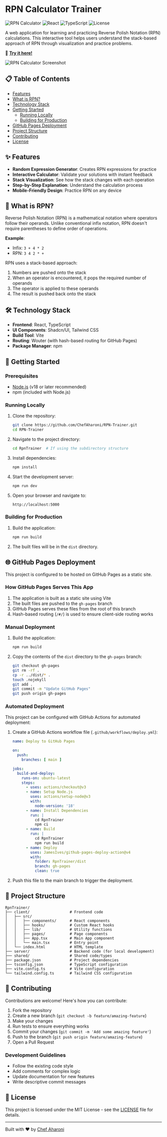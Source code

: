 # RPN Calculator Trainer

![RPN Calculator](https://img.shields.io/badge/Calculator-RPN-blue)
![React](https://img.shields.io/badge/React-18-61DAFB)
![TypeScript](https://img.shields.io/badge/TypeScript-5-3178C6)
![License](https://img.shields.io/badge/License-MIT-green)

A web application for learning and practicing Reverse Polish Notation (RPN) calculations. This interactive tool helps users understand the stack-based approach of RPN through visualization and practice problems.

🔗 **[Try it here!](https://chefaharoni.github.io/RPN-Trainer/)**

![RPN Calculator Screenshot](https://raw.githubusercontent.com/ChefAharoni/RPN-Trainer/main/rpn-app-screenshot.png)

## 📋 Table of Contents

- [Features](#features)
- [What is RPN?](#what-is-rpn)
- [Technology Stack](#technology-stack)
- [Getting Started](#getting-started)
  - [Running Locally](#running-locally)
  - [Building for Production](#building-for-production)
- [GitHub Pages Deployment](#github-pages-deployment)
- [Project Structure](#project-structure)
- [Contributing](#contributing)
- [License](#license)

## ✨ Features

- **Random Expression Generator**: Creates RPN expressions for practice
- **Interactive Calculator**: Validate your solutions with instant feedback
- **Stack Visualization**: See how the stack changes with each operation
- **Step-by-Step Explanation**: Understand the calculation process
- **Mobile-Friendly Design**: Practice RPN on any device

## 🧮 What is RPN?

Reverse Polish Notation (RPN) is a mathematical notation where operators follow their operands. Unlike conventional infix notation, RPN doesn't require parentheses to define order of operations.

**Example**:
- Infix: `3 + 4 * 2`
- RPN: `3 4 2 * +`

RPN uses a stack-based approach:
1. Numbers are pushed onto the stack
2. When an operator is encountered, it pops the required number of operands
3. The operator is applied to these operands
4. The result is pushed back onto the stack

## 🛠️ Technology Stack

- **Frontend**: React, TypeScript
- **UI Components**: Shadcn/UI, Tailwind CSS
- **Build Tool**: Vite
- **Routing**: Wouter (with hash-based routing for GitHub Pages)
- **Package Manager**: npm

## 🚀 Getting Started

### Prerequisites

- [Node.js](https://nodejs.org/) (v18 or later recommended)
- npm (included with Node.js)

### Running Locally

1. Clone the repository:
   ```bash
   git clone https://github.com/ChefAharoni/RPN-Trainer.git
   cd RPN-Trainer
   ```

2. Navigate to the project directory:
   ```bash
   cd RpnTrainer  # If using the subdirectory structure
   ```

3. Install dependencies:
   ```bash
   npm install
   ```

4. Start the development server:
   ```bash
   npm run dev
   ```

5. Open your browser and navigate to:
   ```
   http://localhost:5000
   ```

### Building for Production

1. Build the application:
   ```bash
   npm run build
   ```

2. The built files will be in the `dist` directory.

## 🌐 GitHub Pages Deployment

This project is configured to be hosted on GitHub Pages as a static site.

### How GitHub Pages Serves This App

1. The application is built as a static site using Vite
2. The built files are pushed to the `gh-pages` branch
3. GitHub Pages serves these files from the root of this branch
4. Hash-based routing (`/#/`) is used to ensure client-side routing works

### Manual Deployment

1. Build the application:
   ```bash
   npm run build
   ```

2. Copy the contents of the `dist` directory to the `gh-pages` branch:
   ```bash
   git checkout gh-pages
   git rm -rf .
   cp -r ../dist/* .
   touch .nojekyll
   git add .
   git commit -m "Update GitHub Pages"
   git push origin gh-pages
   ```

### Automated Deployment

This project can be configured with GitHub Actions for automated deployment:

1. Create a GitHub Actions workflow file (`.github/workflows/deploy.yml`):
   ```yaml
   name: Deploy to GitHub Pages

   on:
     push:
       branches: [ main ]

   jobs:
     build-and-deploy:
       runs-on: ubuntu-latest
       steps:
         - uses: actions/checkout@v3
         - name: Setup Node.js
           uses: actions/setup-node@v3
           with:
             node-version: '18'
         - name: Install Dependencies
           run: |
             cd RpnTrainer
             npm ci
         - name: Build
           run: |
             cd RpnTrainer
             npm run build
         - name: Deploy
           uses: JamesIves/github-pages-deploy-action@v4
           with:
             folder: RpnTrainer/dist
             branch: gh-pages
             clean: true
   ```

2. Push this file to the main branch to trigger the deployment.

## 📁 Project Structure

```
RpnTrainer/
├── client/                  # Frontend code
│   ├── src/
│   │   ├── components/      # React components
│   │   ├── hooks/           # Custom React hooks
│   │   ├── lib/             # Utility functions
│   │   ├── pages/           # Page components
│   │   ├── App.tsx          # Main App component
│   │   └── main.tsx         # Entry point
│   └── index.html           # HTML template
├── server/                  # Backend code (for local development)
├── shared/                  # Shared code/types
├── package.json             # Project dependencies
├── tsconfig.json            # TypeScript configuration
├── vite.config.ts           # Vite configuration
└── tailwind.config.ts       # Tailwind CSS configuration
```

## 🤝 Contributing

Contributions are welcome! Here's how you can contribute:

1. Fork the repository
2. Create a new branch (`git checkout -b feature/amazing-feature`)
3. Make your changes
4. Run tests to ensure everything works
5. Commit your changes (`git commit -m 'Add some amazing feature'`)
6. Push to the branch (`git push origin feature/amazing-feature`)
7. Open a Pull Request

### Development Guidelines

- Follow the existing code style
- Add comments for complex logic
- Update documentation for new features
- Write descriptive commit messages

## 📄 License

This project is licensed under the MIT License - see the [LICENSE](LICENSE) file for details.

---

Built with ❤️ by [Chef Aharoni](https://github.com/ChefAharoni)
